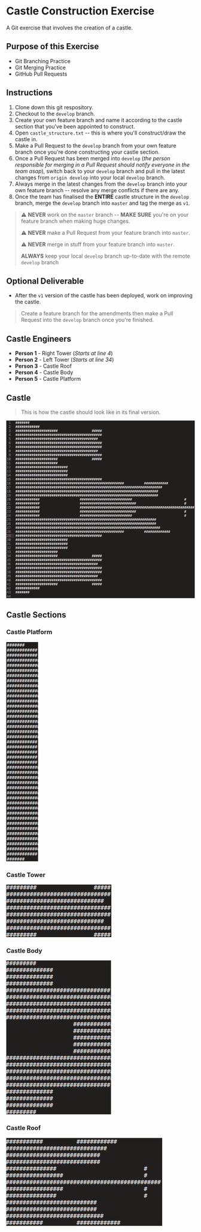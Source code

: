 # Castle Construction Exercise
A Git exercise that involves the creation of a castle.

## Purpose of this Exercise
* Git Branching Practice
* Git Merging Practice
* GitHub Pull Requests

## Instructions
1. Clone down this git respository.
2. Checkout to the `develop` branch.
3. Create your own feature branch and name it according to the castle section that you've been appointed to construct.
4. Open `castle_structure.txt` -- this is where you'll construct/draw the castle in.
5. Make a Pull Request to the `develop` branch from your own feature branch once you're done constructing your castle section.
6. Once a Pull Request has been merged into `develop` (*the person responsible for merging in a Pull Request should notify everyone in the team asap*), switch back to your `develop` branch and pull in the latest changes from `origin develop` into your local `develop` branch.
7. Always merge in the latest changes from the `develop` branch into your own feature branch -- resolve any merge conflicts if there are any.
8. Once the team has finalised the **ENTIRE** castle structure in the `develop` branch, merge the `develop` branch into `master` and tag the merge as `v1`.

> ⚠️ **NEVER** work on the `master` branch -- **MAKE SURE** you're on your feature branch when making huge changes.
>
> ⚠️ **NEVER** make a Pull Request from your feature branch into `master`.
> 
> ⚠️ **NEVER** merge in stuff from your feature branch into `master`.
>
> **ALWAYS** keep your local `develop` branch up-to-date with the remote `develop` branch

## Optional Deliverable
* After the `v1` version of the castle has been deployed, work on improving the castle.

> Create a feature branch for the amendments then make a Pull Request into the `develop` branch once you're finished.

## Castle Engineers
* **Person 1** - Right Tower (*Starts at line 4*)
* **Person 2** - Left Tower (*Starts at line 34*)
* **Person 3** - Castle Roof
* **Person 4** - Castle Body
* **Person 5** - Castle Platform

## Castle
> This is how the castle should look like in its final version.

![Castle Structure][castle_structure]

## Castle Sections

### Castle Platform
![Castle Platform][castle_platform]

### Castle Tower
![Castle Towers][castle_towers]

### Castle Body
![Castle Body][castle_body]

### Castle Roof
![Castle Roof][castle_roof]

<!-- asset links -->
[castle_structure]: assets/castle_structure.png

[castle_platform]: assets/platform.png

[castle_towers]: assets/towers.png

[castle_body]: assets/body.png

[castle_roof]: assets/roof.png

